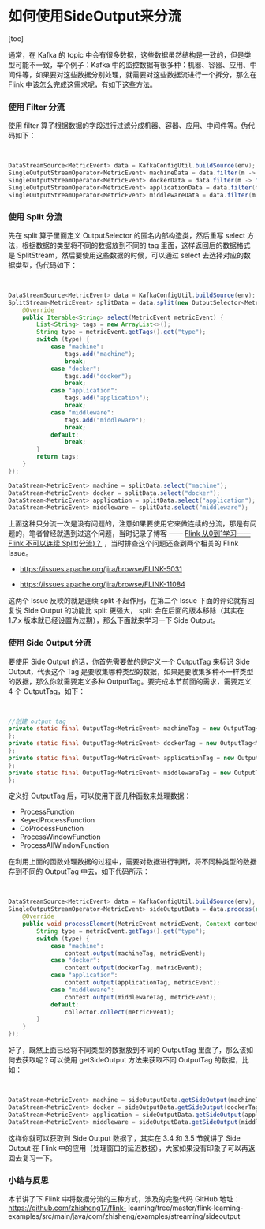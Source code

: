 # 如何使用SideOutput来分流

[toc]

通常，在 Kafka 的 topic 中会有很多数据，这些数据虽然结构是一致的，但是类型可能不一致，举个例子：Kafka
中的监控数据有很多种：机器、容器、应用、中间件等，如果要对这些数据分别处理，就需要对这些数据流进行一个拆分，那么在 Flink
中该怎么完成这需求呢，有如下这些方法。

### 使用 Filter 分流

使用 filter 算子根据数据的字段进行过滤分成机器、容器、应用、中间件等。伪代码如下：


​    
```java
DataStreamSource<MetricEvent> data = KafkaConfigUtil.buildSource(env);  //从 Kafka 获取到所有的数据流
SingleOutputStreamOperator<MetricEvent> machineData = data.filter(m -> "machine".equals(m.getTags().get("type")));  //过滤出机器的数据
SingleOutputStreamOperator<MetricEvent> dockerData = data.filter(m -> "docker".equals(m.getTags().get("type")));    //过滤出容器的数据
SingleOutputStreamOperator<MetricEvent> applicationData = data.filter(m -> "application".equals(m.getTags().get("type")));  //过滤出应用的数据
SingleOutputStreamOperator<MetricEvent> middlewareData = data.filter(m -> "middleware".equals(m.getTags().get("type")));    //过滤出中间件的数据
```


### 使用 Split 分流

先在 split 算子里面定义 OutputSelector 的匿名内部构造类，然后重写 select 方法，根据数据的类型将不同的数据放到不同的 tag
里面，这样返回后的数据格式是 SplitStream，然后要使用这些数据的时候，可以通过 select 去选择对应的数据类型，伪代码如下：


​    
```java
DataStreamSource<MetricEvent> data = KafkaConfigUtil.buildSource(env);  //从 Kafka 获取到所有的数据流
SplitStream<MetricEvent> splitData = data.split(new OutputSelector<MetricEvent>() {
    @Override
    public Iterable<String> select(MetricEvent metricEvent) {
        List<String> tags = new ArrayList<>();
        String type = metricEvent.getTags().get("type");
        switch (type) {
            case "machine":
                tags.add("machine");
                break;
            case "docker":
                tags.add("docker");
                break;
            case "application":
                tags.add("application");
                break;
            case "middleware":
                tags.add("middleware");
                break;
            default:
                break;
        }
        return tags;
    }
});

DataStream<MetricEvent> machine = splitData.select("machine");
DataStream<MetricEvent> docker = splitData.select("docker");
DataStream<MetricEvent> application = splitData.select("application");
DataStream<MetricEvent> middleware = splitData.select("middleware");
```

上面这种只分流一次是没有问题的，注意如果要使用它来做连续的分流，那是有问题的，笔者曾经就遇到过这个问题，当时记录了博客 —— [Flink 从0到1学习——
Flink 不可以连续 Split(分流)？](http://www.54tianzhisheng.cn/2019/06/12/flink-split/)
，当时排查这个问题还查到两个相关的 Flink Issue。

  * <https://issues.apache.org/jira/browse/FLINK-5031>

  * <https://issues.apache.org/jira/browse/FLINK-11084>

这两个 Issue 反映的就是连续 split 不起作用，在第二个 Issue 下面的评论就有回复说 Side Output 的功能比 split 更强大，
split 会在后面的版本移除（其实在 1.7.x 版本就已经设置为过期），那么下面就来学习一下 Side Output。

### 使用 Side Output 分流

要使用 Side Output 的话，你首先需要做的是定义一个 OutputTag 来标识 Side Output，代表这个 Tag
是要收集哪种类型的数据，如果是要收集多种不一样类型的数据，那么你就需要定义多种 OutputTag。要完成本节前面的需求，需要定义 4 个
OutputTag，如下：


​    
```java
//创建 output tag
private static final OutputTag<MetricEvent> machineTag = new OutputTag<MetricEvent>("machine") {
};
private static final OutputTag<MetricEvent> dockerTag = new OutputTag<MetricEvent>("docker") {
};
private static final OutputTag<MetricEvent> applicationTag = new OutputTag<MetricEvent>("application") {
};
private static final OutputTag<MetricEvent> middlewareTag = new OutputTag<MetricEvent>("middleware") {
};
```


定义好 OutputTag 后，可以使用下面几种函数来处理数据：

  * ProcessFunction
  * KeyedProcessFunction
  * CoProcessFunction
  * ProcessWindowFunction
  * ProcessAllWindowFunction

在利用上面的函数处理数据的过程中，需要对数据进行判断，将不同种类型的数据存到不同的 OutputTag 中去，如下代码所示：


​    
```java
DataStreamSource<MetricEvent> data = KafkaConfigUtil.buildSource(env);  //从 Kafka 获取到所有的数据流
SingleOutputStreamOperator<MetricEvent> sideOutputData = data.process(new ProcessFunction<MetricEvent, MetricEvent>() {
    @Override
    public void processElement(MetricEvent metricEvent, Context context, Collector<MetricEvent> collector) throws Exception {
        String type = metricEvent.getTags().get("type");
        switch (type) {
            case "machine":
                context.output(machineTag, metricEvent);
            case "docker":
                context.output(dockerTag, metricEvent);
            case "application":
                context.output(applicationTag, metricEvent);
            case "middleware":
                context.output(middlewareTag, metricEvent);
            default:
                collector.collect(metricEvent);
        }
    }
});
```


好了，既然上面已经将不同类型的数据放到不同的 OutputTag 里面了，那么该如何去获取呢？可以使用 getSideOutput 方法来获取不同
OutputTag 的数据，比如：


​    
```java
DataStream<MetricEvent> machine = sideOutputData.getSideOutput(machineTag);
DataStream<MetricEvent> docker = sideOutputData.getSideOutput(dockerTag);
DataStream<MetricEvent> application = sideOutputData.getSideOutput(applicationTag);
DataStream<MetricEvent> middleware = sideOutputData.getSideOutput(middlewareTag);
```


这样你就可以获取到 Side Output 数据了，其实在 3.4 和 3.5 节就讲了 Side Output 在 Flink
中的应用（处理窗口的延迟数据），大家如果没有印象了可以再返回去复习一下。

### 小结与反思

本节讲了下 Flink 中将数据分流的三种方式，涉及的完整代码 GitHub 地址：https://github.com/zhisheng17/flink-
learning/tree/master/flink-learning-
examples/src/main/java/com/zhisheng/examples/streaming/sideoutput

